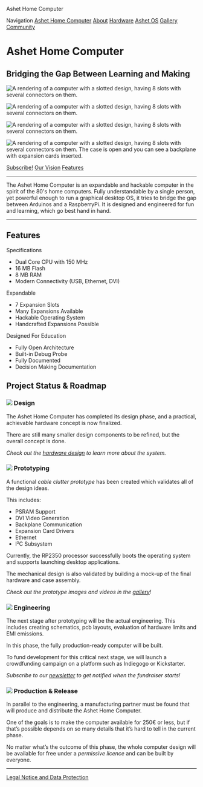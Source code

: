 Ashet Home Computer              

 Navigation [Ashet Home Computer](/) [About](/about/) [Hardware](/hardware/) [Ashet OS](/ashet-os/) [Gallery](/gallery/) [Community](/community/)

# Ashet Home Computer

## Bridging the Gap Between Learning and Making

![A rendering of a computer with a slotted design, having 8 slots with several connectors on them.](/img/front/shooting-side.webp)

![A rendering of a computer with a slotted design, having 8 slots with several connectors on them.](/img/front/shooting-front.webp)

![A rendering of a computer with a slotted design, having 8 slots with several connectors on them.](/img/front/case-rendering.webp)

![A rendering of a computer with a slotted design, having 8 slots with several connectors on them. The case is open and you can see a backplane with expansion cards inserted.](/img/front/case-rendering-topless.webp)

[Subscribe!](https://buttondown.com/ashet.computer) [Our Vision](/about/#vision) [Features](/hardware/#features)

* * *

The Ashet Home Computer is an expandable and hackable computer in the spirit of the 80's home computers. Fully understandable by a single person, yet powerful enough to run a graphical desktop OS, it tries to bridge the gap between Arduinos and a RaspberryPi. It is designed and engineered for fun and learning, which go best hand in hand.

* * *

## Features

Specifications

*   Dual Core CPU with 150 MHz
*   16 MB Flash
*   8 MB RAM
*   Modern Connectivity (USB, Ethernet, DVI)

Expandable

*   7 Expansion Slots
*   Many Expansions Available
*   Hackable Operating System
*   Handcrafted Expansions Possible

Designed For Education

*   Fully Open Architecture
*   Built-in Debug Probe
*   Fully Documented
*   Decision Making Documentation

## Project Status & Roadmap

### ![](/img/check.svg) Design

The Ashet Home Computer has completed its design phase, and a practical, achievable hardware concept is now finalized.

There are still many smaller design components to be refined, but the overall concept is done.

_Check out the [hardware design](/hardware/) to learn more about the system._

### ![](/img/check.svg) Prototyping

A functional _cable clutter prototype_ has been created which validates all of the design ideas.

This includes:

*   PSRAM Support
*   DVI Video Generation
*   Backplane Communication
*   Expansion Card Drivers
*   Ethernet
*   I²C Subsystem

Currently, the RP2350 processor successfully boots the operating system and supports launching desktop applications.

The mechanical design is also validated by building a mock-up of the final hardware and case assembly.

_Check out the prototype images and videos in the [gallery](/gallery/#home-computer-photo)!_

### ![](/img/wrench-clock.svg) Engineering

The next stage after prototyping will be the actual engineering. This includes creating schematics, pcb layouts, evaluation of hardware limits and EMI emissions.

In this phase, the fully production-ready computer will be built.

To fund development for this critical next stage, we will launch a crowdfunding campaign on a platform such as Indiegogo or Kickstarter.

_Subscribe to our [newsletter](https://buttondown.com/ashet.computer) to get notified when the fundraiser starts!_

### ![](/img/wrench-clock.svg) Production & Release

In parallel to the engineering, a manufacturing partner must be found that will produce and distribute the Ashet Home Computer.

One of the goals is to make the computer available for 250€ or less, but if that’s possible depends on so many details that it’s hard to tell in the current phase.

No matter what’s the outcome of this phase, the whole computer design will be available for free under a _permissive licence_ and can be built by everyone.

* * *

[Legal Notice and Data Protection](/imprint/)